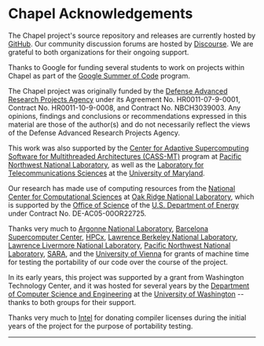 Chapel Acknowledgements
=======================

The Chapel project's source repository and releases are currently
hosted by [GitHub].  Our community discussion forums are hosted by
[Discourse].  We are grateful to both organizations for their ongoing
support.

Thanks to Google for funding several students to work on projects
within Chapel as part of the [Google Summer of Code] program.

The Chapel project was originally funded by the [Defense Advanced
Research Projects Agency] under its Agreement No. HR0011-07-9-0001,
Contract No. HR0011-10-9-0008, and Contract No. NBCH3039003.  Any
opinions, findings and conclusions or recommendations expressed in
this material are those of the author(s) and do not necessarily
reflect the views of the Defense Advanced Research Projects Agency.

This work was also supported by the [Center for Adaptive
Supercomputing Software for Multithreaded Architectures (CASS-MT)]
program at [Pacific Northwest National Laboratory], as well as the
[Laboratory for Telecommunications Sciences] at the [University of
Maryland].

Our research has made use of computing resources from the [National
Center for Computational Sciences] at [Oak Ridge National Laboratory],
which is supported by the [Office of Science] of the [U.S. Department
of Energy] under Contract No. DE-AC05-00OR22725.

Thanks very much to [Argonne National Laboratory], [Barcelona
Supercomputer Center], [HPCx], [Lawrence Berkeley National
Laboratory], [Lawrence Livermore National Laboratory], [Pacific
Northwest National Laboratory], [SARA], and the [University of Vienna]
for grants of machine time for testing the portability of our code
over the course of the project.

In its early years, this project was supported by a grant from
Washington Technology Center, and it was hosted for several years by
the [Department of Computer Science and Engineering] at the
[University of Washington] -- thanks to both groups for their support.

Thanks very much to [Intel] for donating compiler licenses during the
initial years of the project for the purpose of portability testing.

---

[Argonne National Laboratory]: http://www.anl.gov/
[Barcelona Supercomputer Center]: http://www.bsc.es/
[Center for Adaptive Supercomputing Software for Multithreaded Architectures (CASS-MT)]: http://cass-mt.pnnl.gov/
[Defense Advanced Research Projects Agency]: http://www.darpa.mil/
[Department of Computer Science and Engineering]: http://cs.washington.edu
[Discourse]: https://www.discourse.org/
[GitHub]: https://github.com/
[Google Summer of Code]: https://developers.google.com/open-source/gsoc/
[HPCx]: http://www.hpcx.ac.uk/
[Intel]: http://www.intel.com/
[Laboratory for Telecommunications Sciences]: https://www.ltsnet.net/
[Lawrence Berkeley National Laboratory]: http://www.lbl.gov/
[Lawrence Livermore National Laboratory]: http://www.llnl.gov/
[National Center for Computational Sciences]: http://www.nccs.gov/
[Oak Ridge National Laboratory]: http://www.ornl.gov/
[Office of Science]: http://science.energy.gov/
[Pacific Northwest National Laboratory]: http://www.pnl.gov/
[SARA]: http://www.sara.nl/
[University of Maryland]: http://www.umiacs.umd.edu/
[University of Vienna]: http://www.univie.ac.at/
[University of Washington]: http://www.washington.edu
[U.S. Department of Energy]: http://energy.gov/
